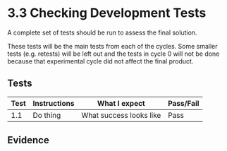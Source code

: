 # 3.3 Checking Development Tests

A complete set of tests should be run to assess the final solution.

These tests will be the main tests from each of the cycles. Some smaller tests (e.g. retests) will be left out and the tests in cycle 0 will not be done because that experimental cycle did not affect the final product.

## Tests

| Test | Instructions | What I expect           | Pass/Fail |
| ---- | ------------ | ----------------------- | --------- |
| 1.1  | Do thing     | What success looks like | Pass      |

## Evidence
